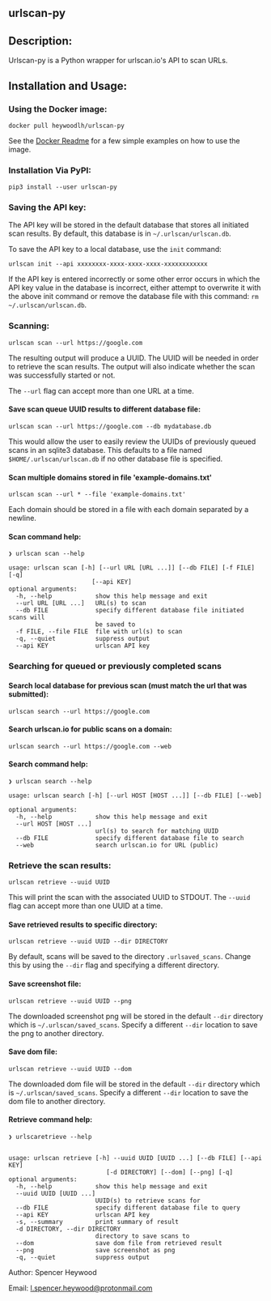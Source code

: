 ## urlscan-py

## Description:

Urlscan-py is a Python wrapper for urlscan.io's API to scan URLs.


## Installation and Usage:

### Using the Docker image:

`docker pull heywoodlh/urlscan-py`

See the [Docker Readme](https://github.com/heywoodlh/urlscan-py/blob/master/docker/README.md) for a few simple examples on how to use the image.


### Installation Via PyPI:

`pip3 install --user urlscan-py`


### Saving the API key:

The API key will be stored in the default database that stores all initiated scan results. By default, this database is in `~/.urlscan/urlscan.db`.

To save the API key to a local database, use the `init` command:

`urlscan init --api xxxxxxxx-xxxx-xxxx-xxxx-xxxxxxxxxxxx`

If the API key is entered incorrectly or some other error occurs in which the API key value in the database is incorrect, either attempt to overwrite it with the above init command or remove the database file with this command: `rm ~/.urlscan/urlscan.db`.


### Scanning:

`urlscan scan --url https://google.com`

The resulting output will produce a UUID. The UUID will be needed in order to retrieve the scan results. The output will also indicate whether the scan was successfully started or not.

The `--url` flag can accept more than one URL at a time.


#### Save scan queue UUID results to different database file:

`urlscan scan --url https://google.com --db mydatabase.db`

This would allow the user to easily review the UUIDs of previously queued scans in an sqlite3 database. This defaults to a file named `$HOME/.urlscan/urlscan.db` if no other database file is specified.


#### Scan multiple domains stored in file 'example-domains.txt'

`urlscan scan --url * --file 'example-domains.txt'`

Each domain should be stored in a file with each domain separated by a newline.


#### Scan command help:

```
❯ urlscan scan --help

usage: urlscan scan [-h] [--url URL [URL ...]] [--db FILE] [-f FILE] [-q]
                       [--api KEY]
optional arguments:
  -h, --help            show this help message and exit
  --url URL [URL ...]   URL(s) to scan
  --db FILE             specify different database file initiated scans will
                        be saved to
  -f FILE, --file FILE  file with url(s) to scan
  -q, --quiet           suppress output
  --api KEY             urlscan API key

```

### Searching for queued or previously completed scans

#### Search local database for previous scan (must match the url that was submitted):

`urlscan search --url https://google.com`


#### Search urlscan.io for public scans on a domain:

`urlscan search --url https://google.com --web`


#### Search command help:

```
❯ urlscan search --help

usage: urlscan search [-h] [--url HOST [HOST ...]] [--db FILE] [--web]

optional arguments:
  -h, --help            show this help message and exit
  --url HOST [HOST ...]
                        url(s) to search for matching UUID
  --db FILE             specify different database file to search
  --web                 search urlscan.io for URL (public)
```


### Retrieve the scan results:

`urlscan retrieve --uuid UUID`

This will print the scan with the associated UUID to STDOUT. The `--uuid` flag can accept more than one UUID at a time.


#### Save retrieved results to specific directory:

`urlscan retrieve --uuid UUID --dir DIRECTORY`

By default, scans will be saved to the directory `.urlsaved_scans`. Change this by using the `--dir` flag and specifying a different directory.


#### Save screenshot file:

`urlscan retrieve --uuid UUID --png`

The downloaded screenshot png will be stored in the default `--dir` directory which is `~/.urlscan/saved_scans`. Specify a different `--dir` location to save the png to another directory.


#### Save dom file:

`urlscan retrieve --uuid UUID --dom`

The downloaded dom file will be stored in the default `--dir` directory which is `~/.urlscan/saved_scans`. Specify a different `--dir` location to save the dom file to another directory.



#### Retrieve command help:

```
❯ urlscaretrieve --help


usage: urlscan retrieve [-h] --uuid UUID [UUID ...] [--db FILE] [--api KEY]
                           [-d DIRECTORY] [--dom] [--png] [-q]
optional arguments:
  -h, --help            show this help message and exit
  --uuid UUID [UUID ...]
                        UUID(s) to retrieve scans for
  --db FILE             specify different database file to query
  --api KEY             urlscan API key
  -s, --summary         print summary of result
  -d DIRECTORY, --dir DIRECTORY
                        directory to save scans to
  --dom                 save dom file from retrieved result
  --png                 save screenshot as png
  -q, --quiet           suppress output

```



Author: Spencer Heywood

Email: l.spencer.heywood@protonmail.com
